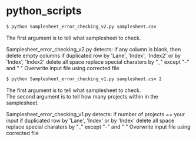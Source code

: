 # python_scripts
```bash
$ python Samplesheet_error_checking_v2.py samplesheet.csv
```
The first argument is to tell what samplesheet to check.  
  

Samplesheet_error_checking_v2.py detects:
  if any column is blank, then delete empty columns
  if duplicated row by 'Lane', 'Index', 'Index2' or by 'Index', 'Index2' 
  delete all space
  replace special charaters by "_" except "-" and " "
  Overwrite input file using corrected file



```bash
$ python Samplesheet_error_checking_v1.py samplesheet.csv 2
```
The first argument is to tell what samplesheet to check.  
The second argument is to tell how many projects within in the samplesheet.  

Samplesheet_error_checking_v1.py detects:
  if number of projects == your input
  if duplicated row by 'Lane', 'Index' or by 'Index' 
  delete all space
  replace special charaters by "_" except "-" and " "
  Overwrite input file using corrected file
